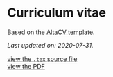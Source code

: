 # Curriculum vitae

Based on the [AltaCV template](https://www.overleaf.com/latex/templates/altacv-template/trgqjpwnmtgv).

*Last updated on: 2020-07-31.*

[view the `.tex` source file](curriculum-vitae.tex)\
[view the PDF](curriculum-vitae.pdf)

